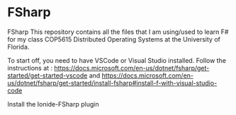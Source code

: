 # FSharp
FSharp 
This repository contains all the files that I am using/used to learn F# for my class COP5615 Distributed Operating Systems at the University of Florida.

To start off, you need to have VSCode or Visual Studio installed. Follow the instructions at : https://docs.microsoft.com/en-us/dotnet/fsharp/get-started/get-started-vscode and https://docs.microsoft.com/en-us/dotnet/fsharp/get-started/install-fsharp#install-f-with-visual-studio-code

Install the Ionide-FSharp plugin
